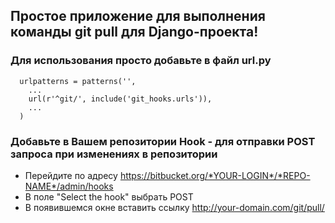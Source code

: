 ## Простое приложение для выполнения команды git pull для Django-проекта!

### Для использования просто добавьте в файл url.py
  ```
    urlpatterns = patterns('',
      ...
      url(r'^git/', include('git_hooks.urls')),
      ...
    )
  ```
### Добавьте в Вашем репозитории Hook - для отправки POST запроса при изменениях в репозитории 
  
  * Перейдите по адресу https://bitbucket.org/*YOUR-LOGIN*/*REPO-NAME*/admin/hooks
  * В поле "Select the hook" выбрать POST
  * В появившемся окне вставить ссылку http://your-domain.com/git/pull/
   